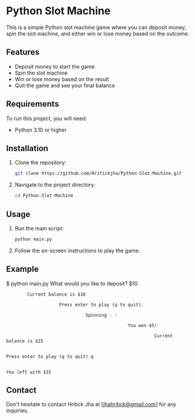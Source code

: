 # Python Slot Machine
This is a simple Python slot machine game where you can deposit money, spin the slot machine, and either win or lose money based on the outcome.
## Features
- Deposit money to start the game
- Spin the slot machine
- Win or lose money based on the result
- Quit the game and see your final balance
## Requirements
To run this project, you will need:
- Python 3.10 or higher
## Installation
1. Clone the repository:
    ```sh
    git clone https://github.com/Hritickjha/Python-Slot-Machine.git
    ```
2. Navigate to the project directory:
    ```sh
    cd Python-Slot-Machine
    ```
## Usage
1. Run the main script:
    ```sh
    python main.py
    ```
2. Follow the on-screen instructions to play the game.
## Example
$ python main.py
What would you like to deposit? $10

            Current balance is $10

                        Press enter to play (q to quit).
  
                                  Spinning - - 
         
                                                  You won $5!
          
                                                            Current balance is $15
                    
                                                                            Press enter to play (q to quit).q
                                                                                          
                                                                                          You left with $15
    


## Contact

Don't hesitate to contact Hritick Jha at [jhahritick@gmail.com] for any inquiries.

                              
                                                                                        
